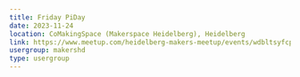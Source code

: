 ```yaml
---
title: Friday PiDay
date: 2023-11-24
location: CoMakingSpace (Makerspace Heidelberg), Heidelberg
link: https://www.meetup.com/heidelberg-makers-meetup/events/wdbltsyfcpbgc/
usergroup: makershd
type: usergroup
---
```

